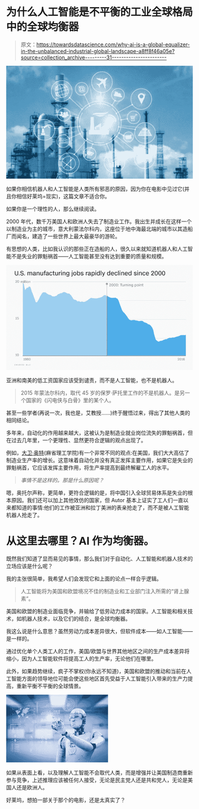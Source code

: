 # 为什么人工智能是不平衡的工业全球格局中的全球均衡器

> 原文：<https://towardsdatascience.com/why-ai-is-a-global-equalizer-in-the-unbalanced-industrial-global-landscape-a8ff8f46a05e?source=collection_archive---------31----------------------->

![](img/541a45e1840549e23cfa22243b6d0415.png)

如果你相信机器人和人工智能是人类所有邪恶的原因，因为你在电影中见过它(并且你相信好莱坞=现实)，这篇文章不适合你。

如果你是一个理性的人，那么继续阅读。

2000 年代，数千万美国人和欧洲人失去了制造业工作。我出生并成长在这样一个以制造业为主的城市，意大利蒙法尔科内，这座位于地中海最北端的城市以其造船厂而闻名，建造了一些世界上最大最豪华的游轮。

有思想的人类，比如我认识的那些正在造船的人，很久以来就知道机器人和人工智能不是失业的罪魁祸首——人工智能甚至没有达到重要的质量和规模。

![](img/31285c8f07eef0cd3e4921aa6dcf022f.png)

亚洲和南美的低工资国家应该受到谴责，而不是人工智能，也不是机器人。

> 2015 年蒙法尔科内，取代 45 岁的保罗·萨托里工作的不是机器人。是另一个国家的《闪电侠与白骨》里的某个人。

甚至一些学者(再说一次，我也是，艾教授……)终于醒悟过来，得出了其他人类的相同结论。

多年来，自动化的作用越来越大，这被认为是制造业就业岗位流失的罪魁祸首，但在过去几年里，一个更理性、显然更符合逻辑的观点出现了。

例如，[大卫·奥特](https://www.marketwatch.com/story/how-chinese-imports-may-have-curbed-american-ingenuity-2017-03-22)(麻省理工学院)有一个非常不同的观点:在美国，我们大大高估了制造业生产率的增长。这意味着自动化并没有真正发挥主要作用，如果它是失业的罪魁祸首，它应该发挥主要作用，将生产率提高到最终解雇工人的水平。

> *事情不是这样的。那是什么原因呢？*

嗯，奥托尔声称，更简单，更符合逻辑的是，将中国引入全球贸易体系是失业的根本原因。我们还可以加上其他效仿的国家，但 Autor 基本上证实了工人们一直以来都知道的事情:他们的工作被亚洲和拉丁美洲的表亲抢走了，而不是被人工智能机器人抢走了。

# 从这里去哪里？AI 作为均衡器。

既然我们知道了显而易见的事情，那么我们对于自动化、人工智能和机器人技术的立场应该是什么呢？

我的主张很简单，我希望人们会发现它和上面的论点一样合乎逻辑。

> 人工智能将为美国和欧盟境况不佳的制造业和工业部门注入所需的“肾上腺素”。

美国和欧盟的制造业面临竞争，并输给了低劳动力成本的国家。人工智能和相关技术，如机器人技术，以及它们的结合，是全球均衡器。

我这么说是什么意思？虽然劳动力成本差异很大，但软件成本——如人工智能——是一样的。

通过优化单个人类工人的工作，美国/欧盟与世界其他地区之间的生产成本差异将缩小，因为人工智能软件将提高工人的生产率，无论他们在哪里。

此外，如果趋势继续，疯子不掌权(你永远不知道)，美国和欧盟的推动和当前在人工智能方面的领导地位可能会使这些地区首先受益于人工智能引入带来的生产力提高，重新平衡不平衡的全球情景。

![](img/a54255f5ac362a71b3832ad632c26916.png)

如果从表面上看，以及理解人工智能不会取代人类，而是增强并让美国制造商重新参与竞争，上述推理应该被任何人接受，无论是民主党人还是共和党人，无论是美国人还是欧洲人。

好莱坞，想拍一部关于那个的电影，还是太真实了？